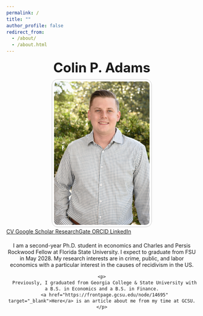 ```yaml
---
permalink: /
title: ""
author_profile: false
redirect_from: 
  - /about/
  - /about.html
---
```


<section id="about-home">

  <!-- Name Above the Picture (Centered) -->
  <div style="text-align: center; margin-bottom: 10px;">
    <h1 style="font-size: 2.5em; margin: 0;">Colin P. Adams</h1>
  </div>

  <!-- Profile Picture -->
  <div style="text-align: center;">
    <img src="/images/Another Nice Picture.jpg" alt="Colin P. Adams" 
         style="max-width: 50%; height: auto; border-radius: 15px; 
                padding: 5px; border: 1px solid #ccc;">
  </div>

  <!-- Buttons Matching Sidebar Style -->
<div class="button-container">
  <a href="/CV.pdf" class="icon-button" target="_blank">
    <i class="fas fa-file-alt"></i> CV
  </a>
  <a href="https://scholar.google.com/citations?user=JVDSOfEAAAAJ" class="icon-button" target="_blank">
    <i class="ai ai-google-scholar"></i> Google Scholar
  </a>
  <a href="https://www.researchgate.net/profile/Colin-Adams-3" class="icon-button" target="_blank">
    <i class="fab fa-researchgate"></i> ResearchGate
  </a>
  <a href="https://orcid.org/0009-0002-3490-5927" class="icon-button" target="_blank">
    <i class="ai ai-orcid"></i> ORCID
  </a>
  <a href="https://www.linkedin.com/in/colin-p-adams/" class="icon-button" target="_blank">
    <i class="fab fa-linkedin"></i> LinkedIn
  </a>
</div>


  <!-- About Me Section -->
  <div id="about-me" style="text-align: center; margin-top: 20px;">
    <p>
      I am a second-year Ph.D. student in economics and Charles and Persis Rockwood Fellow at Florida State University. I expect to graduate from FSU in May 2028.
      My research interests are in crime, public, and labor economics with a particular interest in the causes of recidivism in the US.
    </p>

    <p>
      Previously, I graduated from Georgia College & State University with a B.S. in Economics and a B.S. in Finance.
      <a href="https://frontpage.gcsu.edu/node/14695" target="_blank">Here</a> is an article about me from my time at GCSU.
    </p>
  </div>

</section>
